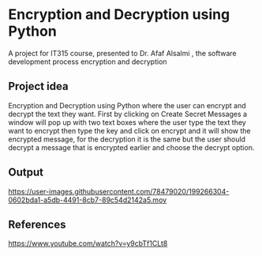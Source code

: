 # Encryption and Decryption using Python
A project for IT315 course, presented to Dr. Afaf Alsalmi , the software development process encryption and decryption 
## Project idea
Encryption and Decryption using Python where the user can encrypt and decrypt the text they want. First by clicking on Create Secret Messages a window will pop up with two text boxes where the user type the text they want to encrypt then type the key and click on encrypt and it will show the encrypted message, for the decryption it is the same but the user should decrypt a message that is encrypted earlier and choose the decrypt option. 

## Output 


https://user-images.githubusercontent.com/78479020/199266304-0602bda1-a5db-4491-8cb7-89c54d2142a5.mov


## References 
https://www.youtube.com/watch?v=y9cbTf1CLt8
